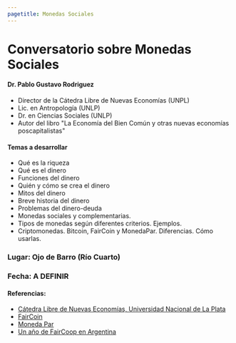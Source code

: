 ```yaml
---
pagetitle: Monedas Sociales
---
```


# Conversatorio sobre Monedas Sociales

#### Dr. Pablo Gustavo Rodriguez
- Director de la Cátedra Libre de Nuevas Economías (UNPL)
- Lic. en Antropología (UNLP)
- Dr. en Ciencias Sociales (UNLP)
- Autor del libro "La Economía del Bien Común y otras nuevas economías poscapitalistas"

#### Temas a desarrollar

* Qué es la riqueza
* Qué es el dinero
* Funciones del dinero
* Quién y cómo se crea el dinero
* Mitos del dinero
* Breve historia del dinero
* Problemas del dinero-deuda
* Monedas sociales y complementarias.
* Tipos de monedas según diferentes criterios. Ejemplos.
* Criptomonedas. Bitcoin, FairCoin y MonedaPar. Diferencias. Cómo usarlas.

### Lugar: Ojo de Barro (Río Cuarto)
### Fecha: A DEFINIR

#### Referencias:

- [Cátedra Libre de Nuevas Economías, Universidad Nacional de La Plata](https://clineunlp.wordpress.com)
- [FairCoin](https://fair-coin.org/es)
- [Moneda Par](https://www.monedapar.com.ar)
- [Un año de FairCoop en Argentina](https://clineunlp.wordpress.com/2019/01/02/un-ano-de-faircoop-en-argentina/)
